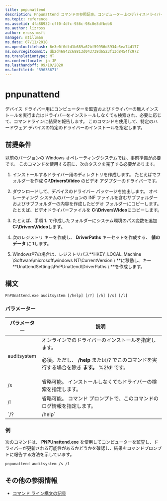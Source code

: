 ```yaml
---
title: pnpunattend
description: Pnpunattend コマンドの参照記事。コンピューター上のデバイスドライバーを監査するだけでなく、サイレントドライバインストールも実行します。
ms.topic: reference
ms.assetid: 4fa88932-cff0-4dfc-936c-98c0e3dfbeb8
ms.author: lizross
author: eross-msft
manager: mtillman
ms.date: 07/11/2018
ms.openlocfilehash: 6e3e0f0dfd1b689a62bf59956d3934e5ea74d177
ms.sourcegitcommit: db2d46842c68813d043738d6523f13d8454fc972
ms.translationtype: MT
ms.contentlocale: ja-JP
ms.lasthandoff: 09/10/2020
ms.locfileid: "89633671"
---
```

# <a name="pnpunattend"></a>pnpunattend

デバイス ドライバー用にコンピューターを監査およびドライバーの無人インストールを実行またはドライバーをインストールしなくても検索され、必要に応じて、コマンドラインに結果を報告します。 このコマンドを使用して、特定のハードウェア デバイスの特定のドライバーのインストールを指定します。

## <a name="prerequisites"></a>前提条件

以前のバージョンの Windows オペレーティングシステムでは、事前準備が必要です。 このコマンドを使用する前に、次のタスクを完了する必要があります。

1. インストールするドライバー用のディレクトリを作成します。 たとえばでフォルダーを作成 **C:\Drivers\Video** のビデオ アダプターのドライバーです。

2. ダウンロードして、デバイスのドライバー パッケージを抽出します。 オペレーティング システムのバージョンの INF ファイルを含むサブフォルダーおよびサブフォルダーの内容を作成したビデオ フォルダーにコピーします。 たとえば、ビデオドライバーファイルを **C:\Drivers\Video**にコピーします。

3. たとえば、手順 1. で作成したフォルダーにシステム環境のパス変数を追加 **C:\Drivers\Video**します。

4. 次のレジストリ キーを作成し、 **DriverPaths** キーセットを作成する、 **値のデータ** に **1**します。

5. Windows®7の場合は、レジストリパス**HKEY_LOCAL_Machine \Software\microsoft\windows NT\CurrentVersion \\ **に移動し、キー **UnattendSettings\PnPUnattend\DriverPaths \\ **を作成します。

## <a name="syntax"></a>構文

```
PnPUnattend.exe auditsystem [/help] [/?] [/h] [/s] [/l]
```

### <a name="parameters"></a>パラメーター

| パラメーター | 説明 |
|--|--|
| auditsystem | オンラインでのドライバーのインストールを指定します。<p>必須。ただし、 **/help** または/? でこのコマンドを実行する場合を除き **ます。** %2!d! です。 |
| /s | 省略可能。 インストールしなくてもドライバーの検索を指定します。 |
| /l | 省略可能。 コマンド プロンプトで、このコマンドのログ情報を指定します。 |
| `/? | /help` | 省略可能。 コマンド プロンプトで次のコマンドのヘルプを表示します。 |

### <a name="examples"></a>例

次のコマンドは、 **PNPUnattend.exe** を使用してコンピューターを監査し、ドライバーが更新される可能性があるかどうかを確認し、結果をコマンドプロンプトに報告する方法を示しています。

```
pnpunattend auditsystem /s /l
```

## <a name="additional-references"></a>その他の参照情報

- [コマンド ライン構文の記号](command-line-syntax-key.md)
